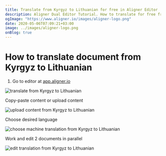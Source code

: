 ```yaml
---
title: Translate from Kyrgyz to Lithuanian for free in Aligner Editor
description: Aligner Dual Editor Tutorial. How to translate for free from Kyrgyz to Lithuanian. Aligner is multilingual document management platform. 
ogImage: "https://www.aligner.io/images/aligner-logo.png"
date: 2020-05-06T07:09:21+03:00
image: ../images/aligner-logo.png
onBlog: true
---
```


# How to translate document from Kyrgyz to Lithuanian

1. Go to editor at [app.aligner.io](https://app.aligner.io "Aligner App web page")

![translate from Kyrgyz to Lithuanian](../aligner-blank-editor.png "translate from Kyrgyz to Lithuanian")

Copy-paste content or upload content

![upload content from Kyrgyz to Lithuanian](../aligner-uploaded-document.png "upload content from Kyrgyz to Lithuanian")

Choose desired language

![choose machine translation from Kyrgyz to Lithuanian](../aligner-language-dropdown.png "choose machine translation from Kyrgyz to Lithuanian")

Work and edit 2 documents in parallel

![edit translation from Kyrgyz to Lithuanian](../aligner-double-sitded-editor.png "edit translation from Kyrgyz to Lithuanian")

